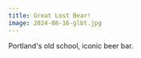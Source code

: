 ```yaml
---
title: Great Lost Bear!
image: 2024-08-16-glbt.jpg
---
```


Portland's old school, iconic beer bar.

<!--more-->
